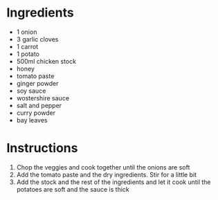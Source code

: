 # Ingredients

- 1 onion
- 3 garlic cloves
- 1 carrot
- 1 potato
- 500ml chicken stock
- honey
- tomato paste
- ginger powder
- soy sauce
- wostershire sauce
- salt and pepper
- curry powder
- bay leaves


# Instructions

1. Chop the veggies and cook together until the onions are soft
2. Add the tomato paste and the dry ingredients. Stir for a little bit
3. Add the stock and the rest of the ingredients and let it cook until the potatoes are soft and the sauce is thick 
